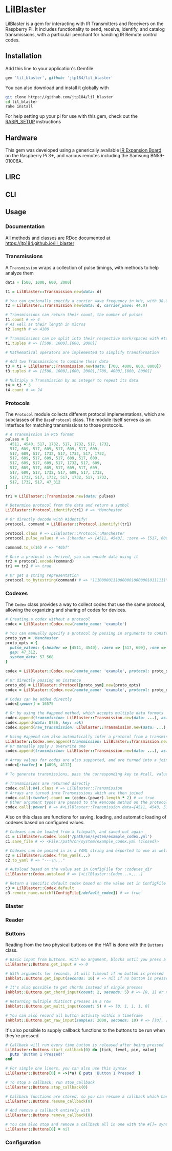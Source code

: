 # LilBlaster

LilBlaster is a gem for interacting with IR Transmitters and Receivers on the Raspberry Pi. It includes functionality to send, receive, identify, and catalog transmissions, with a particular penchant for handling IR Remote control codes.

## Installation

Add this line to your application's Gemfile:

```ruby
gem 'lil_blaster', github: 'jtp184/lil_blaster'
```
You can also download and install it globally with

```bash
git clone https://github.com/jtp184/lil_blaster
cd lil_blaster
rake install
```

For help setting up your pi for use with this gem, check out the [RASPI_SETUP](https://github.com/jtp184/lil_blaster/blob/master/RASPI_SETUP.md) instructions

## Hardware

This gem was developed using a generically available [IR Expansion Board](http://raspberrypiwiki.com/Raspberry_Pi_IR_Control_Expansion_Board) on the Raspberry Pi 3+, and various remotes including the Samsung BN59-01006A.

## LIRC

## CLI

## Usage

### Documentation

All methods and classes are RDoc documented at https://jtp184.github.io/lil_blaster

### Transmissions

A `Transmission` wraps a collection of pulse timings, with methods to help analyze them

```ruby
data = [500, 1000, 600, 2000]

t1 = LilBlaster::Transmission.new(data: d)

# You can optionally specify a carrier wave frequency in kHz, with 38.0 being the default
t2 = LilBlaster::Transmission.new(data: d, carrier_wave: 44.0)

# Transmissions can return their count, the number of pulses
t1.count # => 4
# As well as their length in micros
t2.length # => 4100

# Transmissions can be split into their respective mark/spaces with #tuples
t1.tuples # => [[500, 1000],[600, 2000]]

# Mathematical operators are implemented to simplify transformation

# Add two Transmissions to combine their data
t3 = t1 + LilBlaster::Transmission.new(data: [700, 4000, 800, 8000])
t3.tuples # => [[500, 1000],[600, 2000],[700, 4000],[800, 8000]]

# Multiply a Transmission by an integer to repeat its data
t4 = t3 * 3
t4.count # => 24

```

### Protocols

The `Protocol` module collects different protocol implementations, which are subclasses of the `BaseProtocol` class. The module itself serves as an interface for matching transmissions to those protocols.

```ruby
# A Transmission in RC5 format
pulses = [
  4511, 4540, 517, 1732, 517, 1732, 517, 1732,
  517, 609, 517, 609, 517, 609, 517, 609,
  517, 609, 517, 1732, 517, 1732, 517, 1732,
  517, 609, 517, 609, 517, 609, 517, 609,
  517, 609, 517, 609, 517, 1732, 517, 609,
  517, 609, 517, 609, 517, 609, 517, 609,
  517, 609, 517, 1732, 517, 609, 517, 1732,
  517, 1732, 517, 1732, 517, 1732, 517, 1732,
  517, 1732, 517, 47_312
]

tr1 = LilBlaster::Transmission.new(data: pulses)

# Determine protocol from the data and return a symbol
LilBlaster::Protocol.identify(tr1) # => :Manchester

# Or directly decode with #identify!
protocol, command = LilBlaster::Protocol.identify!(tr1)

protocol.class # => LilBlaster::Protocol::Manchester
protocol.pulse_values # => {:header => [4511, 4540], :zero => [517, 609], :one => [517, 1732]}

command.to_s(16) # => "40bf"

# Once a protocol is derived, you can encode data using it
tr2 = protocol.encode(command)
tr1 == tr2 # => true

# Or get a string representation
protocol.to_bytestring(command) # => "11100000111000000100000010111111"

```

### Codexes

The `Codex` class provides a way to collect codes that use the same protocol, allowing the organizing and sharing of codes for devices.

```ruby
# Creating a codex without a protocol
codex = LilBlaster::Codex.new(remote_name: 'example')

# You can manually specify a protocol by passing in arguments to construct it
proto_sym = :Manchester
proto_opts = {
  pulse_values: {:header => [4511, 4540], :zero => [517, 609], :one => [517, 1732]},
  gap: 47_312,
  system_data: 57_568
}

codex = LilBlaster::Codex.new(remote_name: 'example', protocol: proto_sym, protocol_options: proto_opts)

# Or directly passing an instance
proto_obj = LilBlaster::Protocol[proto_sym].new(proto_opts)
codex = LilBlaster::Codex.new(remote_name: 'example', protocol: proto_obj)

# Codes can be added directly
codex[:power] = 16575

# Or by using the #append method, which accepts multiple data formats
codex.append(transmission: LilBlaster::Transmission.new(data: ...), as: :volume_up)
codex.append(data: 8756, key: :ok)
codex.append(raw_transmission: LilBlaster::Transmission.new(data: ...), name: :b4)

# Using #append can also automatically infer a protocol from a transmission
LilBlaster::Codex.new.append(transmission: LilBlaster::Transmission.new(data: ...)).protocol.nil? # => false
# Or manually apply / overwrite one
codex.append(transmission: LilBlaster::Transmission.new(data: ...), as: :input, replace_protocol: true)

# Array values for codes are also supported, and are turned into a joined transmission
codex[:twofer] = [4096, 4112]

# To generate transmissions, pass the corresponding key to #call, values in codes will be handled based on type

# Transmissions are returned directly
codex.call(:b4).class # => LilBlaster::Transmission
# Arrays are turned into Transmissions which are then joined
codex.call(:twofer).count == (codex.(power).length * 2) # => true
# Other argument types are passed to the #encode method on the protocol and the result returned
codex.call(:power) # => #<LilBlaster::Transmission data=[4511, 4540, 517, 1732...]>

```

Also on this class are functions for saving, loading, and automatic loading of codexes based on configured values.

```ruby
# Codexes can be loaded from a filepath, and saved out again
c1 = LilBlaster::Codex.load('/path/on/system/example_codex.yml')
c1.save_file # => <File:/path/on/system/example_codex.yml (closed)>

# Codexes can be passed in as a YAML string and exported to one as well
c2 = LilBlaster::Codex.from_yaml(...)
c2.to_yaml # => "---\n..."

# Autoload based on the value set in ConfigFile for :codexes_dir
LilBlaster::Codex.autoload # => [<LilBlaster::Codex...>,...]

# Return a specific default codex based on the value set in ConfigFile
c3 = LilBlaster::Codex.default
c3.remote_name.match?(ConfigFile[:default_codex]) # => true

```

### Blaster
### Reader
### Buttons

Reading from the two physical buttons on the HAT is done with the `Buttons` class.

```ruby
# Basic input from buttons. With no argument, blocks until you press a button then returns an index
LilBlaster::Buttons.get_input # => 0

# With arguments for seconds, it will timeout if no button is pressed
Inkblot::Buttons.get_input(seconds: 10) # => nil if no button is pressed for 10 seconds

# It's also possible to get chords instead of single presses
Inkblot::Buttons.get_chord_input(count: 2, seconds: 5) # => [0, 1] or nil if none pressed in 5s

# Returning multiple distinct presses in a row
Inkblot::Buttons.get_multi_input(count: 5) # => [0, 1, 1, 1, 0]

# You can also record all button activity within a timeframe
Inkblot::Buttons.get_raw_input(samples: 2000, seconds: 10) # => [[0], [0, 1]...]

```

It's also possible to supply callback functions to the buttons to be run when they're pressed

```ruby
# Callback will run every time button is released after being pressed
LilBlaster::Buttons.start_callback(0) do |tick, level, pin, value|
  puts 'Button 1 Pressed!'
end

# For simple one liners, you can also use this syntax
LilBlaster::Buttons[0] = ->(*a) { puts 'Button 1 Pressed' }

# To stop a callback, run stop_callback
LilBlaster::Buttons.stop_callback(0)

# Callback functions are stored, so you can resume a callback which has been stopped with
LilBlaster::Buttons.resume_callback(0)

# And remove a callback entirely with
LilBlaster::Buttons.remove_callback(0)

# You can also stop and remove a callback all in one with the #[]= syntax and a nil value
LilBlaster::Buttons[0] = nil

```

### Configuration
